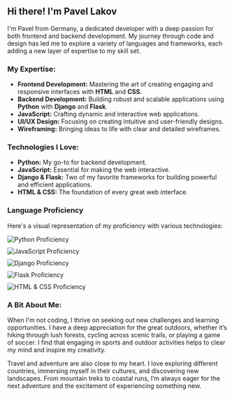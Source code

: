  ## Hi there! I'm Pavel Lakov

I'm Pavel from Germany, a dedicated developer with a deep passion for both frontend and backend development. My journey through code and design has led me to explore a variety of languages and frameworks, each adding a new layer of expertise to my skill set.

### My Expertise:
- **Frontend Development:** Mastering the art of creating engaging and responsive interfaces with **HTML** and **CSS**.
- **Backend Development:** Building robust and scalable applications using **Python** with **Django** and **Flask**.
- **JavaScript:** Crafting dynamic and interactive web applications.
- **UI/UX Design:** Focusing on creating intuitive and user-friendly designs.
- **Wireframing:** Bringing ideas to life with clear and detailed wireframes.

### Technologies I Love:
- **Python:** My go-to for backend development.
- **JavaScript:** Essential for making the web interactive.
- **Django & Flask:** Two of my favorite frameworks for building powerful and efficient applications.
- **HTML & CSS:** The foundation of every great web interface.
### Language Proficiency

Here's a visual representation of my proficiency with various technologies:

<div style="display: flex; align-items: center; margin-bottom: 10px;">
  <img src="https://img.shields.io/badge/Python-90%25-306998?style=for-the-badge&logo=python&logoColor=white" alt="Python Proficiency" style="margin-right: 10px;" />
  
</div>

<div style="display: flex; align-items: center; margin-bottom: 10px;">
  <img src="https://img.shields.io/badge/JavaScript-85%25-f7df1e?style=for-the-badge&logo=javascript&logoColor=white" alt="JavaScript Proficiency" style="margin-right: 10px;" />
 
</div>

<div style="display: flex; align-items: center; margin-bottom: 10px;">
  <img src="https://img.shields.io/badge/Django-80%25-092e20?style=for-the-badge&logo=django&logoColor=white" alt="Django Proficiency" style="margin-right: 10px;" />
  
</div>

<div style="display: flex; align-items: center; margin-bottom: 10px;">
  <img src="https://img.shields.io/badge/Flask-75%25-000000?style=for-the-badge&logo=flask&logoColor=white" alt="Flask Proficiency" style="margin-right: 10px;" />
  
</div>

<div style="display: flex; align-items: center; margin-bottom: 10px;">
  <img src="https://img.shields.io/badge/HTML%20%26%20CSS-95%25-e34c26?style=for-the-badge&logo=html5&logoColor=white" alt="HTML & CSS Proficiency" style="margin-right: 10px;" />
  
</div>

### A Bit About Me:
When I'm not coding, I thrive on seeking out new challenges and learning opportunities. I have a deep appreciation for the great outdoors, whether it’s hiking through lush forests, cycling across scenic trails, or playing a game of soccer. I find that engaging in sports and outdoor activities helps to clear my mind and inspire my creativity.

Travel and adventure are also close to my heart. I love exploring different countries, immersing myself in their cultures, and discovering new landscapes. From mountain treks to coastal runs, I’m always eager for the next adventure and the excitement of experiencing something new.


 
